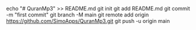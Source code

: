 echo "# QuranMp3" >> README.md
git init
git add README.md
git commit -m "first commit"
git branch -M main
git remote add origin https://github.com/SimoApps/QuranMp3.git
git push -u origin main
